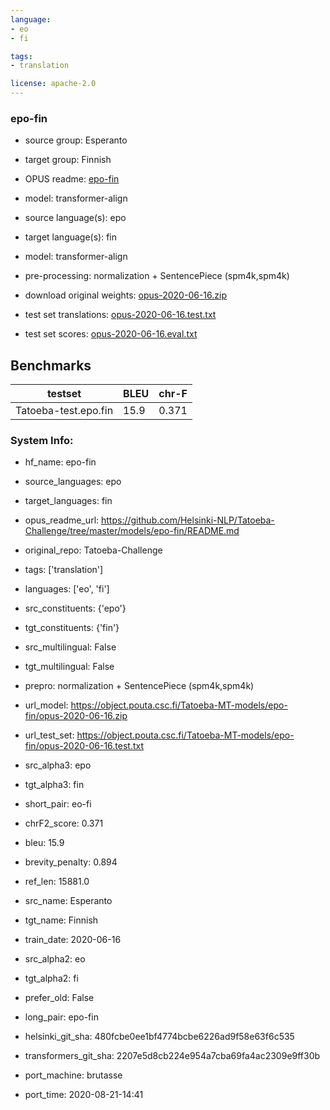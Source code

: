 ```yaml
---
language: 
- eo
- fi

tags:
- translation

license: apache-2.0
---
```


### epo-fin

* source group: Esperanto 
* target group: Finnish 
*  OPUS readme: [epo-fin](https://github.com/Helsinki-NLP/Tatoeba-Challenge/tree/master/models/epo-fin/README.md)

*  model: transformer-align
* source language(s): epo
* target language(s): fin
* model: transformer-align
* pre-processing: normalization + SentencePiece (spm4k,spm4k)
* download original weights: [opus-2020-06-16.zip](https://object.pouta.csc.fi/Tatoeba-MT-models/epo-fin/opus-2020-06-16.zip)
* test set translations: [opus-2020-06-16.test.txt](https://object.pouta.csc.fi/Tatoeba-MT-models/epo-fin/opus-2020-06-16.test.txt)
* test set scores: [opus-2020-06-16.eval.txt](https://object.pouta.csc.fi/Tatoeba-MT-models/epo-fin/opus-2020-06-16.eval.txt)

## Benchmarks

| testset               | BLEU  | chr-F |
|-----------------------|-------|-------|
| Tatoeba-test.epo.fin 	| 15.9 	| 0.371 |


### System Info: 
- hf_name: epo-fin

- source_languages: epo

- target_languages: fin

- opus_readme_url: https://github.com/Helsinki-NLP/Tatoeba-Challenge/tree/master/models/epo-fin/README.md

- original_repo: Tatoeba-Challenge

- tags: ['translation']

- languages: ['eo', 'fi']

- src_constituents: {'epo'}

- tgt_constituents: {'fin'}

- src_multilingual: False

- tgt_multilingual: False

- prepro:  normalization + SentencePiece (spm4k,spm4k)

- url_model: https://object.pouta.csc.fi/Tatoeba-MT-models/epo-fin/opus-2020-06-16.zip

- url_test_set: https://object.pouta.csc.fi/Tatoeba-MT-models/epo-fin/opus-2020-06-16.test.txt

- src_alpha3: epo

- tgt_alpha3: fin

- short_pair: eo-fi

- chrF2_score: 0.371

- bleu: 15.9

- brevity_penalty: 0.894

- ref_len: 15881.0

- src_name: Esperanto

- tgt_name: Finnish

- train_date: 2020-06-16

- src_alpha2: eo

- tgt_alpha2: fi

- prefer_old: False

- long_pair: epo-fin

- helsinki_git_sha: 480fcbe0ee1bf4774bcbe6226ad9f58e63f6c535

- transformers_git_sha: 2207e5d8cb224e954a7cba69fa4ac2309e9ff30b

- port_machine: brutasse

- port_time: 2020-08-21-14:41